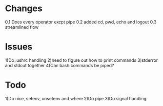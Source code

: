# Changes


0.1 Does every operator excpt pipe
0.2 added cd, pwd, echo and logout
0.3 streamlined flow

# Issues

1)Do .ushrc handling
2)need to figure out how to print commands
3)stderror and stdout together
4)Can bash commands be piped?

# Todo

1)Do nice, setenv, unsetenv and where
2)Do pipe
3)Do signal handling
